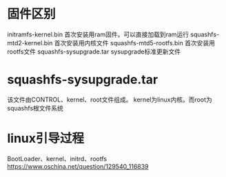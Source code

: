 # 固件区别
initramfs-kernel.bin   首次安装用ram固件。可以直接加载到ram运行
squashfs-mtd2-kernel.bin 首次安装用内核文件
squashfs-mtd5-rootfs.bin    首次安装用rootfs文件
squashfs-sysupgrade.tar  sysupgrade标准更新文件

# squashfs-sysupgrade.tar
该文件由CONTROL、kernel、root文件组成。
kernel为linux内核。而root为squashfs根文件系统


# linux引导过程
 BootLoader、kernel、initrd、rootfs
https://www.oschina.net/question/129540_116839
